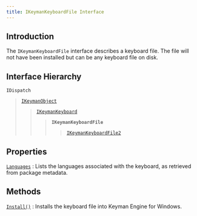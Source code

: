 ```yaml
---
title: IKeymanKeyboardFile Interface
---
```


## Introduction

The `IKeymanKeyboardFile` interface describes a keyboard file. The file
will not have been installed but can be any keyboard file on disk.

## Interface Hierarchy

`IDispatch`  

> [`IKeymanObject`](../IKeymanObject)  
>
> > [`IKeymanKeyboard`](../IKeymanKeyboard)  
> >
> > > **`IKeymanKeyboardFile`**  
> > >
> > > > [`IKeymanKeyboardFile2`](../IKeymanKeyboardFile2)  

## Properties

[`Languages`](Languages)
:   Lists the languages associated with the keyboard, as retrieved from
    package metadata.

## Methods

[`Install()`](Install)
:   Installs the keyboard file into Keyman Engine for Windows.

